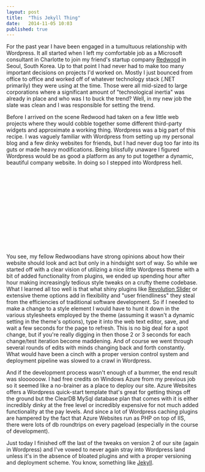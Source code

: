 ```yaml
---
layout: post
title:  "This Jekyll Thing"
date:   2014-11-05 10:03
published: true
---
```

For the past year I have been engaged in a tumultuous relationship with Wordpress. It all started when I left my comfortable job as a Microsoft consultant in Charlotte to join my friend's startup company [Redwood](http://redwood-inc.com) in Seoul, South Korea. Up to that point I had never had to make too many important decisions on projects I'd worked on. Mostly I just bounced from office to office and worked off of whatever technology stack (.NET primarily) they were using at the time. Those were all mid-sized to large corporations where a significant amount of "technological inertia" was already in place and who was I to buck the trend? Well, in my new job the slate was clean and I was responsible for setting the trend.

Before I arrived on the scene Redwood had taken on a few little web projects where they would cobble together some different third-party widgets and approximate a working thing. Wordpress was a big part of this recipe. I was vaguely familiar with Wordpress from setting up my personal blog and a few dinky websites for friends, but I had never dug too far into its guts or made heavy modifications. Being blissfully unaware I figured Wordpress would be as good a platform as any to put together a dynamic, beautiful company website. In doing so I stepped into Wordpress hell.

<div style='background: url(/assets/jekyll.jpg); height: 200px; background-attachment: fixed; background-size: cover;'>
</div>

You see, my fellow Redwoodians have strong opinions about how their website should look and act but only in a hindsight sort of way. So while we started off with a clear vision of utilizing a nice little Wordpress theme with a bit of added functionality from plugins, we ended up spending hour after hour making increasingly tedious style tweaks on a crufty theme codebase. What I learned all too well is that what shiny plugins like [Revolution Slider](http://codecanyon.net/item/slider-revolution-responsive-wordpress-plugin/2751380) or extensive theme options add in flexibility and "user friendliness" they steal from the efficiencies of traditional software development. So if I needed to make a change to a style element I would have to hunt it down in the various stylesheets employed by the theme (assuming it wasn't a dynamic setting in the theme's options), type it into the web text editor, save, and wait a few seconds for the page to refresh. This is no big deal for a spot change, but if you're really digging in then those 2 or 3 seconds for each change/test iteration become maddening. And of course we went through several rounds of edits with minds changing back and forth constantly. What would have been a cinch with a proper version control system and deployment pipeline was slowed to a crawl in Wordpress.

And if the development process wasn't enough of a bummer, the end result was sloooooow. I had free credits on Windows Azure from my previous job so it seemed like a no-brainer as a place to deploy our site. Azure Websites offers a Wordpress quick-start template that's great for getting things off the ground but the ClearDB MySql database plan that comes with it is either incredibly dinky at the free level or incredibly expensive for not much added functionality at the pay levels. And since a lot of Wordpress caching plugins are hampered by the fact that Azure Websites run as PHP on top of IIS, there were lots of db roundtrips on every pageload (especially in the course of development).

Just today I finished off the last of the tweaks on version 2 of our site (again in Wordpress) and I've vowed to never again stray into Wordpress land unless it's in the absence of bloated plugins and with a proper versioning and deployment scheme. You know, something like [Jekyll][jekyll].

[jekyll]:      http://jekyllrb.com
